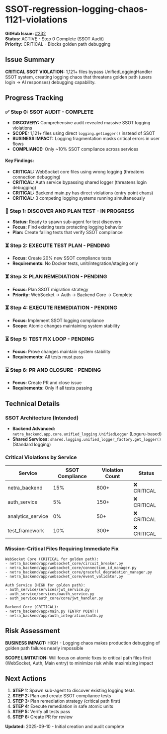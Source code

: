 # SSOT-regression-logging-chaos-1121-violations

**GitHub Issue:** [#232](https://github.com/netra-systems/netra-apex/issues/232)  
**Status:** ACTIVE - Step 0 Complete (SSOT Audit)  
**Priority:** CRITICAL - Blocks golden path debugging

## Issue Summary
**CRITICAL SSOT VIOLATION:** 1,121+ files bypass UnifiedLoggingHandler SSOT system, creating logging chaos that threatens golden path (users login → AI responses) debugging capability.

## Progress Tracking

### ✅ Step 0: SSOT AUDIT - COMPLETE
- **DISCOVERY:** Comprehensive audit revealed massive SSOT logging violations
- **SCOPE:** 1,121+ files using direct `logging.getLogger()` instead of SSOT
- **BUSINESS IMPACT:** Logging fragmentation masks critical errors in user flows
- **COMPLIANCE:** Only ~10% SSOT compliance across services

#### Key Findings:
- **CRITICAL:** WebSocket core files using wrong logging (threatens connection debugging)
- **CRITICAL:** Auth service bypassing shared logger (threatens login debugging) 
- **CRITICAL:** Backend main.py has direct violations (entry point chaos)
- **CRITICAL:** 3 competing logging systems running simultaneously

### 🔄 Step 1: DISCOVER AND PLAN TEST - IN PROGRESS
- **Status:** Ready to spawn sub-agent for test discovery
- **Focus:** Find existing tests protecting logging behavior
- **Plan:** Create failing tests that verify SSOT compliance

### ⏳ Step 2: EXECUTE TEST PLAN - PENDING
- **Focus:** Create 20% new SSOT compliance tests
- **Requirements:** No Docker tests, unit/integration/staging only

### ⏳ Step 3: PLAN REMEDIATION - PENDING
- **Focus:** Plan SSOT migration strategy
- **Priority:** WebSocket → Auth → Backend Core → Complete

### ⏳ Step 4: EXECUTE REMEDIATION - PENDING
- **Focus:** Implement SSOT logging compliance
- **Scope:** Atomic changes maintaining system stability

### ⏳ Step 5: TEST FIX LOOP - PENDING
- **Focus:** Prove changes maintain system stability
- **Requirements:** All tests must pass

### ⏳ Step 6: PR AND CLOSURE - PENDING
- **Focus:** Create PR and close issue
- **Requirements:** Only if all tests passing

## Technical Details

### SSOT Architecture (Intended)
- **Backend Advanced:** `netra_backend.app.core.unified_logging.UnifiedLogger` (Loguru-based)
- **Shared Services:** `shared.logging.unified_logger_factory.get_logger()` (Standard logging)

### Critical Violations by Service
| Service | SSOT Compliance | Violation Count | Status |
|---------|-----------------|-----------------|--------|
| netra_backend | 15% | 800+ | ❌ CRITICAL |
| auth_service | 5% | 150+ | ❌ CRITICAL |
| analytics_service | 0% | 50+ | ❌ CRITICAL |
| test_framework | 10% | 300+ | ❌ CRITICAL |

### Mission-Critical Files Requiring Immediate Fix
```
WebSocket Core (CRITICAL for golden path):
- netra_backend/app/websocket_core/circuit_breaker.py
- netra_backend/app/websocket_core/connection_id_manager.py  
- netra_backend/app/websocket_core/graceful_degradation_manager.py
- netra_backend/app/websocket_core/event_validator.py

Auth Service (HIGH for golden path):
- auth_service/services/jwt_service.py
- auth_service/services/oauth_service.py
- auth_service/auth_core/core/jwt_handler.py

Backend Core (CRITICAL):
- netra_backend/app/main.py (ENTRY POINT!)
- netra_backend/app/auth_integration/auth.py
```

## Risk Assessment
**BUSINESS IMPACT:** HIGH - Logging chaos makes production debugging of golden path failures nearly impossible

**SCOPE LIMITATION:** Will focus on atomic fixes to critical path files first (WebSocket, Auth, Main entry) to minimize risk while maximizing impact

## Next Actions
1. **STEP 1:** Spawn sub-agent to discover existing logging tests
2. **STEP 2:** Plan and create SSOT compliance tests  
3. **STEP 3:** Plan remediation strategy (critical path first)
4. **STEP 4:** Execute remediation in safe atomic units
5. **STEP 5:** Verify all tests pass
6. **STEP 6:** Create PR for review

**Updated:** 2025-09-10 - Initial creation and audit complete